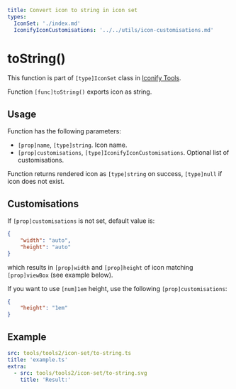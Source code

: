 ```yaml
title: Convert icon to string in icon set
types:
  IconSet: './index.md'
  IconifyIconCustomisations: '../../utils/icon-customisations.md'
```

# toString()

This function is part of `[type]IconSet` class in [Iconify Tools](../index.md).

Function `[func]toString()` exports icon as string.

## Usage

Function has the following parameters:

- `[prop]name`, `[type]string`. Icon name.
- `[prop]customisations`, `[type]IconifyIconCustomisations`. Optional list of customisations.

Function returns rendered icon as `[type]string` on success, `[type]null` if icon does not exist.

## Customisations

If `[prop]customisations` is not set, default value is:

```json
{
	"width": "auto",
	"height": "auto"
}
```

which results in `[prop]width` and `[prop]height` of icon matching `[prop]viewBox` (see example below).

If you want to use `[num]1em` height, use the following `[prop]customisations`:

```json
{
	"height": "1em"
}
```

## Example

```yaml
src: tools/tools2/icon-set/to-string.ts
title: 'example.ts'
extra:
  - src: tools/tools2/icon-set/to-string.svg
    title: 'Result:'
```
